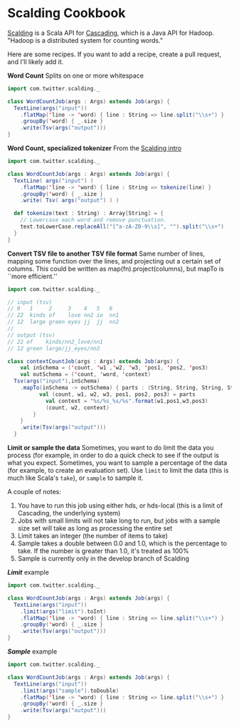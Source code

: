 Scalding Cookbook
=================

[Scalding](https://github.com/twitter/scalding) is a Scala API for 
[Cascading](http://www.cascading.org/), which is a Java API for Hadoop. 
"Hadoop is a distributed system for counting words."

Here are some recipes. If you want to add a recipe, create a pull request, and I'll
likely add it.

**Word Count** Splits on one or more whitespace

```scala
import com.twitter.scalding._

class WordCountJob(args : Args) extends Job(args) {
  TextLine(args("input"))
    .flatMap('line -> 'word) { line : String => line.split("\\s+") }
    .groupBy('word) { _.size }
    .write(Tsv(args("output")))
}
```
**Word Count, specialized tokenizer**
From the [Scalding intro](https://github.com/twitter/scalding/blob/develop/README.md)

```scala
import com.twitter.scalding._

class WordCountJob(args : Args) extends Job(args) {
  TextLine( args("input") )
    .flatMap('line -> 'word) { line : String => tokenize(line) }
    .groupBy('word) { _.size }
    .write( Tsv( args("output") ) )

  def tokenize(text : String) : Array[String] = {
    // Lowercase each word and remove punctuation.
    text.toLowerCase.replaceAll("[^a-zA-Z0-9\\s]", "").split("\\s+")
  }
}
```

**Convert TSV file to another TSV file format** Same number of lines, mapping some function over the lines, and
projecting out a certain set of columns. This could be written as map(fn).project(columns), but mapTo is ``more efficient.''

```scala
import com.twitter.scalding._

// input (tsv)
// 0   1     2     3    4   5   6
// 22  kinds of	   love	nn2 io  nn1
// 12  large green eyes	jj  jj  nn2
//
// output (tsv)
// 22 of    kinds/nn2_love/nn1
// 12 green large/jj_eyes/nn2

class contextCountJob(args : Args) extends Job(args) {
	val inSchema = ('count, 'w1 ,'w2, 'w3, 'pos1, 'pos2, 'pos3)
	val outSchema = ('count, 'word, 'context)
  Tsv(args("input"),inSchema)
    .mapTo(inSchema -> outSchema) { parts : (String, String, String, String, String, String, String) => {
    	  val (count, w1, w2, w3, pos1, pos2, pos3) = parts
    		val context = "%s/%s_%s/%s".format(w1,pos1,w3,pos3)
    		(count, w2, context)
    	}
    }
    .write(Tsv(args("output")))
  }
```
**Limit or sample the data**  Sometimes, you want to do limit the data you process (for example, in order to 
do a quick check to see if the output is what you expect. Sometimes, you want to sample a percentage of the data
(for example, to create an evaluation set). Use ```limit``` to limit the data (this is much like Scala's
```take```), or ```sample``` to sample it. 

A couple of notes:
1. You have to run this job using either hds, or hds-local (this is a limit of Cascading, the underlying system)
2. Jobs with small limits will not take long to run, but jobs with a sample size set will take as long as processing the entire set
3. Limit takes an integer (the number of items to take)
4. Sample takes a double between 0.0 and 1.0, which is the percentage to take. If the number is greater than 1.0, it's treated as 100%
5. Sample is currently only in the develop branch of Scalding

***Limit*** example
```scala
import com.twitter.scalding._

class WordCountJob(args : Args) extends Job(args) {
  TextLine(args("input"))
    .limit(args("limit").toInt)
    .flatMap('line -> 'word) { line : String => line.split("\\s+") }
    .groupBy('word) { _.size }
    .write(Tsv(args("output")))
}
```

***Sample*** example
```scala
import com.twitter.scalding._

class WordCountJob(args : Args) extends Job(args) {
  TextLine(args("input"))
    .limit(args("sample").toDouble)
    .flatMap('line -> 'word) { line : String => line.split("\\s+") }
    .groupBy('word) { _.size }
    .write(Tsv(args("output")))
}
```
